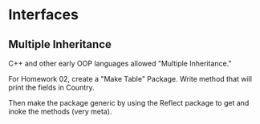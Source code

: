 # Interfaces

## Multiple Inheritance

C++ and other early OOP languages allowed "Multiple Inheritance."  


For Homework 02, create a "Make Table" Package.  Write method that will print the fields in Country.

Then make the package generic by using the Reflect package to get and inoke the methods (very meta).
